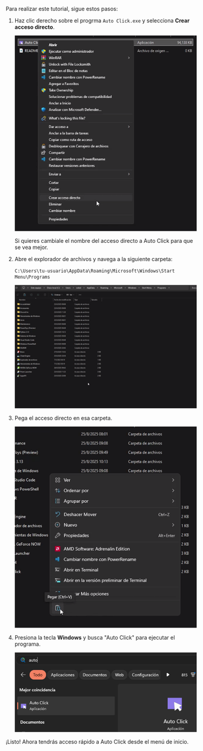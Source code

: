 Para realizar este tutorial, sigue estos pasos:

1. Haz clic derecho sobre el progrma ``Auto Click.exe`` y selecciona **Crear acceso directo**.

    <!-- Captura: Crear acceso directo -->
    ![Captura de pantalla: Crear acceso directo](Fotos/Acceso.png)

    Si quieres cambiale el nombre del acceso directo a Auto Click para que se vea mejor.

2. Abre el explorador de archivos y navega a la siguiente carpeta:

     ```
     C:\Users\tu-usuario\AppData\Roaming\Microsoft\Windows\Start Menu\Programs
     ```

    <!-- Captura: Navegando a la carpeta -->
    ![Captura de pantalla: Carpeta de menú inicio](Fotos\Carpeta.png)

3. Pega el acceso directo en esa carpeta.

    <!-- Captura: Pegando el acceso directo -->
    ![Captura de pantalla: Pegando acceso directo](Fotos/pegar.png)

4. Presiona la tecla **Windows** y busca "Auto Click" para ejecutar el programa.

    <!-- Captura: Buscando Auto Click en el menú inicio -->
    ![Captura de pantalla: Ejecutando Auto Click](Fotos/final.png)

¡Listo! Ahora tendrás acceso rápido a Auto Click desde el menú de inicio.